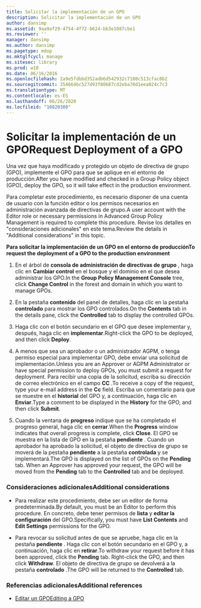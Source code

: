```yaml
---
title: Solicitar la implementación de un GPO
description: Solicitar la implementación de un GPO
author: dansimp
ms.assetid: 9aa9af29-4754-4f72-b624-bb3e1087cbe1
ms.reviewer: ''
manager: dansimp
ms.author: dansimp
ms.pagetype: mdop
ms.mktglfcycl: manage
ms.sitesec: library
ms.prod: w10
ms.date: 06/16/2016
ms.openlocfilehash: 2a9e5fdbbd352adb6d542932c7180c513cfac8b2
ms.sourcegitcommit: 354664bc527d93f80687cd2eba70d1eea024c7c3
ms.translationtype: MT
ms.contentlocale: es-ES
ms.lasthandoff: 06/26/2020
ms.locfileid: "10820380"
---
```

# <span data-ttu-id="7e003-103">Solicitar la implementación de un GPO</span><span class="sxs-lookup"><span data-stu-id="7e003-103">Request Deployment of a GPO</span></span>


<span data-ttu-id="7e003-104">Una vez que haya modificado y protegido un objeto de directiva de grupo (GPO), implemente el GPO para que se aplique en el entorno de producción.</span><span class="sxs-lookup"><span data-stu-id="7e003-104">After you have modified and checked in a Group Policy object (GPO), deploy the GPO, so it will take effect in the production environment.</span></span>

<span data-ttu-id="7e003-105">Para completar este procedimiento, es necesario disponer de una cuenta de usuario con la función editor o los permisos necesarios en administración avanzada de directivas de grupo.</span><span class="sxs-lookup"><span data-stu-id="7e003-105">A user account with the Editor role or necessary permissions in Advanced Group Policy Management is required to complete this procedure.</span></span> <span data-ttu-id="7e003-106">Revise los detalles en "consideraciones adicionales" en este tema.</span><span class="sxs-lookup"><span data-stu-id="7e003-106">Review the details in "Additional considerations" in this topic.</span></span>

**<span data-ttu-id="7e003-107">Para solicitar la implementación de un GPO en el entorno de producción</span><span class="sxs-lookup"><span data-stu-id="7e003-107">To request the deployment of a GPO to the production environment</span></span>**

1.  <span data-ttu-id="7e003-108">En el árbol de **consola de administración de directivas de grupo** , haga clic en **Cambiar control** en el bosque y el dominio en el que desea administrar los GPO.</span><span class="sxs-lookup"><span data-stu-id="7e003-108">In the **Group Policy Management Console** tree, click **Change Control** in the forest and domain in which you want to manage GPOs.</span></span>

2.  <span data-ttu-id="7e003-109">En la pestaña **contenido** del panel de detalles, haga clic en la pestaña **controlado** para mostrar los GPO controlados.</span><span class="sxs-lookup"><span data-stu-id="7e003-109">On the **Contents** tab in the details pane, click the **Controlled** tab to display the controlled GPOs.</span></span>

3.  <span data-ttu-id="7e003-110">Haga clic con el botón secundario en el GPO que desee implementar y, después, haga clic en **implementar**.</span><span class="sxs-lookup"><span data-stu-id="7e003-110">Right-click the GPO to be deployed, and then click **Deploy**.</span></span>

4.  <span data-ttu-id="7e003-111">A menos que sea un aprobador o un administrador AGPM, o tenga permiso especial para implementar GPO, debe enviar una solicitud de implementación.</span><span class="sxs-lookup"><span data-stu-id="7e003-111">Unless you are an Approver or AGPM Administrator or have special permission to deploy GPOs, you must submit a request for deployment.</span></span> <span data-ttu-id="7e003-112">Para recibir una copia de la solicitud, escriba su dirección de correo electrónico en el campo **CC** .</span><span class="sxs-lookup"><span data-stu-id="7e003-112">To receive a copy of the request, type your e-mail address in the **Cc** field.</span></span> <span data-ttu-id="7e003-113">Escriba un comentario para que se muestre en el **historial** del GPO y, a continuación, haga clic en **Enviar**.</span><span class="sxs-lookup"><span data-stu-id="7e003-113">Type a comment to be displayed in the **History** for the GPO, and then click **Submit**.</span></span>

5.  <span data-ttu-id="7e003-114">Cuando la ventana de **progreso** indique que se ha completado el progreso general, haga clic en **cerrar**.</span><span class="sxs-lookup"><span data-stu-id="7e003-114">When the **Progress** window indicates that overall progress is complete, click **Close**.</span></span> <span data-ttu-id="7e003-115">El GPO se muestra en la lista de GPO en la pestaña **pendiente** . Cuando un aprobador ha aprobado la solicitud, el objeto de directiva de grupo se moverá de la pestaña **pendiente** a la pestaña **controlada** y se implementará.</span><span class="sxs-lookup"><span data-stu-id="7e003-115">The GPO is displayed on the list of GPOs on the **Pending** tab. When an Approver has approved your request, the GPO will be moved from the **Pending** tab to the **Controlled** tab and be deployed.</span></span>

### <span data-ttu-id="7e003-116">Consideraciones adicionales</span><span class="sxs-lookup"><span data-stu-id="7e003-116">Additional considerations</span></span>

-   <span data-ttu-id="7e003-117">Para realizar este procedimiento, debe ser un editor de forma predeterminada.</span><span class="sxs-lookup"><span data-stu-id="7e003-117">By default, you must be an Editor to perform this procedure.</span></span> <span data-ttu-id="7e003-118">En concreto, debe tener permisos de **lista** y **editar la configuración** del GPO.</span><span class="sxs-lookup"><span data-stu-id="7e003-118">Specifically, you must have **List Contents** and **Edit Settings** permissions for the GPO.</span></span>

-   <span data-ttu-id="7e003-119">Para revocar su solicitud antes de que se apruebe, haga clic en la pestaña **pendiente** . Haga clic con el botón secundario en el GPO y, a continuación, haga clic en **retirar**.</span><span class="sxs-lookup"><span data-stu-id="7e003-119">To withdraw your request before it has been approved, click the **Pending** tab. Right-click the GPO, and then click **Withdraw**.</span></span> <span data-ttu-id="7e003-120">El objeto de directiva de grupo se devolverá a la pestaña **controlado** .</span><span class="sxs-lookup"><span data-stu-id="7e003-120">The GPO will be returned to the **Controlled** tab.</span></span>

### <span data-ttu-id="7e003-121">Referencias adicionales</span><span class="sxs-lookup"><span data-stu-id="7e003-121">Additional references</span></span>

-   [<span data-ttu-id="7e003-122">Editar un GPO</span><span class="sxs-lookup"><span data-stu-id="7e003-122">Editing a GPO</span></span>](editing-a-gpo.md)

 

 





